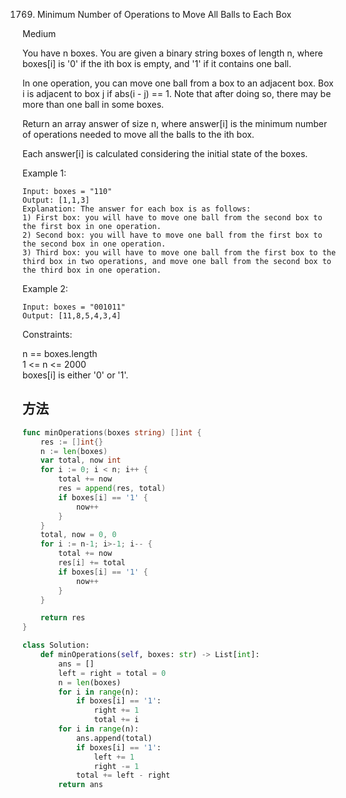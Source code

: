 1769. Minimum Number of Operations to Move All Balls to Each Box


Medium


You have n boxes. You are given a binary string boxes of length n, where boxes[i] is '0' if the ith box is empty, and '1' if it contains one ball.

In one operation, you can move one ball from a box to an adjacent box. Box i is adjacent to box j if abs(i - j) == 1. Note that after doing so, there may be more than one ball in some boxes.

Return an array answer of size n, where answer[i] is the minimum number of operations needed to move all the balls to the ith box.

Each answer[i] is calculated considering the initial state of the boxes.

 

Example 1:

```
Input: boxes = "110"
Output: [1,1,3]
Explanation: The answer for each box is as follows:
1) First box: you will have to move one ball from the second box to the first box in one operation.
2) Second box: you will have to move one ball from the first box to the second box in one operation.
3) Third box: you will have to move one ball from the first box to the third box in two operations, and move one ball from the second box to the third box in one operation.
```

Example 2:

```
Input: boxes = "001011"
Output: [11,8,5,4,3,4]
```
 

Constraints:

n == boxes.length   
1 <= n <= 2000   
boxes[i] is either '0' or '1'.


## 方法


```go
func minOperations(boxes string) []int {
    res := []int{}
    n := len(boxes)
    var total, now int
    for i := 0; i < n; i++ {
        total += now
        res = append(res, total)
        if boxes[i] == '1' {
            now++
        }
    }
    total, now = 0, 0
    for i := n-1; i>-1; i-- {
        total += now
        res[i] += total
        if boxes[i] == '1' {
            now++
        }
    }

    return res
}

```



```python
class Solution:
    def minOperations(self, boxes: str) -> List[int]:
        ans = []
        left = right = total = 0
        n = len(boxes)
        for i in range(n):
            if boxes[i] == '1':
                right += 1
                total += i
        for i in range(n):
            ans.append(total)
            if boxes[i] == '1':
                left += 1
                right -= 1
            total += left - right
        return ans
```